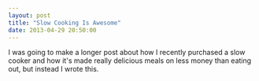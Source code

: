 ```yaml
---
layout: post
title: "Slow Cooking Is Awesome"
date: 2013-04-29 20:50:00
---
```


I was going to make a longer post about how I recently purchased a slow cooker and how it's made really delicious meals on less money than eating out, but instead I wrote this.